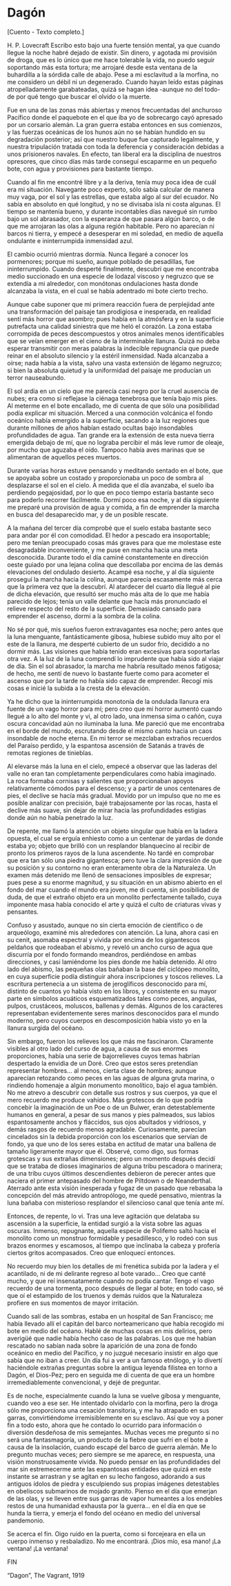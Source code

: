 # Dagón

[Cuento - Texto completo.]

H. P. Lovecraft
Escribo esto bajo una fuerte tensión mental, ya que cuando llegue la noche habré dejado de existir. Sin dinero, y agotada mi provisión de droga, que es lo único que me hace tolerable la vida, no puedo seguir soportando más esta tortura; me arrojaré desde esta ventana de la buhardilla a la sórdida calle de abajo. Pese a mi esclavitud a la morfina, no me considero un débil ni un degenerado. Cuando hayan leído estas páginas atropelladamente garabateadas, quizá se hagan idea -aunque no del todo- de por qué tengo que buscar el olvido o la muerte.

Fue en una de las zonas más abiertas y menos frecuentadas del anchuroso Pacífico donde el paquebote en el que iba yo de sobrecargo cayó apresado por un corsario alemán. La gran guerra estaba entonces en sus comienzos, y las fuerzas oceánicas de los hunos aún no se habían hundido en su degradación posterior; así que nuestro buque fue capturado legalmente, y nuestra tripulación tratada con toda la deferencia y consideración debidas a unos prisioneros navales. En efecto, tan liberal era la disciplina de nuestros opresores, que cinco días más tarde conseguí escaparme en un pequeño bote, con agua y provisiones para bastante tiempo.

Cuando al fin me encontré libre y a la deriva, tenía muy poca idea de cuál era mi situación. Navegante poco experto, sólo sabía calcular de manera muy vaga, por el sol y las estrellas, que estaba algo al sur del ecuador. No sabía en absoluto en qué longitud, y no se divisaba isla ni costa algunas. El tiempo se mantenía bueno, y durante incontables días navegué sin rumbo bajo un sol abrasador, con la esperanza de que pasara algún barco, o de que me arrojaran las olas a alguna región habitable. Pero no aparecían ni barcos ni tierra, y empecé a desesperar en mi soledad, en medio de aquella ondulante e ininterrumpida inmensidad azul.

El cambio ocurrió mientras dormía. Nunca llegaré a conocer los pormenores; porque mi sueño, aunque poblado de pesadillas, fue ininterrumpido. Cuando desperté finalmente, descubrí que me encontraba medio succionado en una especie de lodazal viscoso y negruzco que se extendía a mi alrededor, con monótonas ondulaciones hasta donde alcanzaba la vista, en el cual se había adentrado mi bote cierto trecho.

Aunque cabe suponer que mi primera reacción fuera de perplejidad ante una transformación del paisaje tan prodigiosa e inesperada, en realidad sentí más horror que asombro; pues había en la atmósfera y en la superficie putrefacta una calidad siniestra que me heló el corazón. La zona estaba corrompida de peces descompuestos y otros animales menos identificables que se veían emerger en el cieno de la interminable llanura. Quizá no deba esperar transmitir con meras palabras la indecible repugnancia que puede reinar en el absoluto silencio y la estéril inmensidad. Nada alcanzaba a oírse; nada había a la vista, salvo una vasta extensión de légamo negruzco; si bien la absoluta quietud y la uniformidad del paisaje me producían un terror nauseabundo.

El sol ardía en un cielo que me parecía casi negro por la cruel ausencia de nubes; era como si reflejase la ciénaga tenebrosa que tenía bajo mis pies. Al meterme en el bote encallado, me di cuenta de que sólo una posibilidad podía explicar mi situación. Merced a una conmoción volcánica el fondo oceánico había emergido a la superficie, sacando a la luz regiones que durante millones de años habían estado ocultas bajo insondables profundidades de agua. Tan grande era la extensión de esta nueva tierra emergida debajo de mí, que no lograba percibir el más leve rumor de oleaje, por mucho que aguzaba el oído. Tampoco había aves marinas que se alimentaran de aquellos peces muertos.

Durante varias horas estuve pensando y meditando sentado en el bote, que se apoyaba sobre un costado y proporcionaba un poco de sombra al desplazarse el sol en el cielo. A medida que el día avanzaba, el suelo iba perdiendo pegajosidad, por lo que en poco tiempo estaría bastante seco para poderlo recorrer fácilmente. Dormí poco esa noche, y al día siguiente me preparé una provisión de agua y comida, a fin de emprender la marcha en busca del desaparecido mar, y de un posible rescate.

A la mañana del tercer día comprobé que el suelo estaba bastante seco para andar por él con comodidad. El hedor a pescado era insoportable; pero me tenían preocupado cosas más graves para que me molestase este desagradable inconveniente, y me puse en marcha hacia una meta desconocida. Durante todo el día caminé constantemente en dirección oeste guiado por una lejana colina que descollaba por encima de las demás elevaciones del ondulado desierto. Acampé esa noche, y al día siguiente proseguí la marcha hacia la colina, aunque parecía escasamente más cerca que la primera vez que la descubrí. Al atardecer del cuarto día llegué al pie de dicha elevación, que resultó ser mucho más alta de lo que me había parecido de lejos; tenía un valle delante que hacía más pronunciado el relieve respecto del resto de la superficie. Demasiado cansado para emprender el ascenso, dormí a la sombra de la colina.

No sé por qué, mis sueños fueron extravagantes esa noche; pero antes que la luna menguante, fantásticamente gibosa, hubiese subido muy alto por el este de la llanura, me desperté cubierto de un sudor frío, decidido a no dormir más. Las visiones que había tenido eran excesivas para soportarlas otra vez. A la luz de la luna comprendí lo imprudente que había sido al viajar de día. Sin el sol abrasador, la marcha me habría resultado menos fatigosa; de hecho, me sentí de nuevo lo bastante fuerte como para acometer el ascenso que por la tarde no había sido capaz de emprender. Recogí mis cosas e inicié la subida a la cresta de la elevación.

Ya he dicho que la ininterrumpida monotonía de la ondulada llanura era fuente de un vago horror para mí; pero creo que mi horror aumentó cuando llegué a lo alto del monte y vi, al otro lado, una inmensa sima o cañón, cuya oscura concavidad aún no iluminaba la luna. Me pareció que me encontraba en el borde del mundo, escrutando desde el mismo canto hacia un caos insondable de noche eterna. En mi terror se mezclaban extraños recuerdos del Paraíso perdido, y la espantosa ascensión de Satanás a través de remotas regiones de tinieblas.

Al elevarse más la luna en el cielo, empecé a observar que las laderas del valle no eran tan completamente perpendiculares como había imaginado. La roca formaba cornisas y salientes que proporcionaban apoyos relativamente cómodos para el descenso; y a partir de unos centenares de pies, el declive se hacía más gradual. Movido por un impulso que no me es posible analizar con precisión, bajé trabajosamente por las rocas, hasta el declive más suave, sin dejar de mirar hacia las profundidades estigias donde aún no había penetrado la luz.

De repente, me llamó la atención un objeto singular que había en la ladera opuesta, el cual se erguía enhiesto como a un centenar de yardas de donde estaba yo; objeto que brilló con un resplandor blanquecino al recibir de pronto los primeros rayos de la luna ascendente. No tardé en comprobar que era tan sólo una piedra gigantesca; pero tuve la clara impresión de que su posición y su contorno no eran enteramente obra de la Naturaleza. Un examen más detenido me llenó de sensaciones imposibles de expresar; pues pese a su enorme magnitud, y su situación en un abismo abierto en el fondo del mar cuando el mundo era joven, me di cuenta, sin posibilidad de duda, de que el extraño objeto era un monolito perfectamente tallado, cuya imponente masa había conocido el arte y quizá el culto de criaturas vivas y pensantes.

Confuso y asustado, aunque no sin cierta emoción de científico o de arqueólogo, examiné mis alrededores con atención. La luna, ahora casi en su cenit, asomaba espectral y vívida por encima de los gigantescos peldaños que rodeaban el abismo, y reveló un ancho curso de agua que discurría por el fondo formando meandros, perdiéndose en ambas direcciones, y casi lamiéndome los pies donde me había detenido. Al otro lado del abismo, las pequeñas olas bañaban la base del ciclópeo monolito, en cuya superficie podía distinguir ahora inscripciones y toscos relieves. La escritura pertenecía a un sistema de jeroglíficos desconocido para mí, distinto de cuantos yo había visto en los libros, y consistente en su mayor parte en símbolos acuáticos esquematizados tales como peces, anguilas, pulpos, crustáceos, moluscos, ballenas y demás. Algunos de los caracteres representaban evidentemente seres marinos desconocidos para el mundo moderno, pero cuyos cuerpos en descomposición había visto yo en la llanura surgida del océano.

Sin embargo, fueron los relieves los que más me fascinaron. Claramente visibles al otro lado del curso de agua, a causa de sus enormes proporciones, había una serie de bajorrelieves cuyos temas habrían despertado la envidia de un Doré. Creo que estos seres pretendían representar hombres… al menos, cierta clase de hombres; aunque aparecían retozando como peces en las aguas de alguna gruta marina, o rindiendo homenaje a algún monumento monolítico, bajo el agua también. No me atrevo a descubrir con detalle sus rostros y sus cuerpos, ya que el mero recuerdo me produce vahídos. Más grotescos de lo que podría concebir la imaginación de un Poe o de un Bulwer, eran detestablemente humanos en general, a pesar de sus manos y pies palmeados, sus labios espantosamente anchos y fláccidos, sus ojos abultados y vidriosos, y demás rasgos de recuerdo menos agradable. Curiosamente, parecían cincelados sin la debida proporción con los escenarios que servían de fondo, ya que uno de los seres estaba en actitud de matar una ballena de tamaño ligeramente mayor que él. Observé, como digo, sus formas grotescas y sus extrañas dimensiones; pero un momento después decidí que se trataba de dioses imaginarios de alguna tribu pescadora o marinera; de una tribu cuyos últimos descendientes debieron de perecer antes que naciera el primer antepasado del hombre de Piltdown o de Neanderthal. Aterrado ante esta visión inesperada y fugaz de un pasado que rebasaba la concepción del más atrevido antropólogo, me quedé pensativo, mientras la luna bañaba con misterioso resplandor el silencioso canal que tenía ante mí.

Entonces, de repente, lo vi. Tras una leve agitación que delataba su ascensión a la superficie, la entidad surgió a la vista sobre las aguas oscuras. Inmenso, repugnante, aquella especie de Polifemo saltó hacia el monolito como un monstruo formidable y pesadillesco, y lo rodeó con sus brazos enormes y escamosos, al tiempo que inclinaba la cabeza y profería ciertos gritos acompasados. Creo que enloquecí entonces.

No recuerdo muy bien los detalles de mi frenética subida por la ladera y el acantilado, ni de mi delirante regreso al bote varado… Creo que canté mucho, y que reí insensatamente cuando no podía cantar. Tengo el vago recuerdo de una tormenta, poco después de llegar al bote; en todo caso, sé que oí el estampido de los truenos y demás ruidos que la Naturaleza profiere en sus momentos de mayor irritación.

Cuando salí de las sombras, estaba en un hospital de San Francisco; me había llevado allí el capitán del barco norteamericano que había recogido mi bote en medio del océano. Hablé de muchas cosas en mis delirios, pero averigüé que nadie había hecho caso de las palabras. Los que me habían rescatado no sabían nada sobre la aparición de una zona de fondo oceánico en medio del Pacífico, y no juzgué necesario insistir en algo que sabía que no iban a creer. Un día fui a ver a un famoso etnólogo, y lo divertí haciéndole extrañas preguntas sobre la antigua leyenda filistea en torno a Dagón, el Dios-Pez; pero en seguida me di cuenta de que era un hombre irremediablemente convencional, y dejé de preguntar.

Es de noche, especialmente cuando la luna se vuelve gibosa y menguante, cuando veo a ese ser. He intentado olvidarlo con la morfina, pero la droga sólo me proporciona una cesación transitoria, y me ha atrapado en sus garras, convirtiéndome irremisiblemente en su esclavo. Así que voy a poner fin a todo esto, ahora que he contado lo ocurrido para información o diversión desdeñosa de mis semejantes. Muchas veces me pregunto si no será una fantasmagoría, un producto de la fiebre que sufrí en el bote a causa de la insolación, cuando escapé del barco de guerra alemán. Me lo pregunto muchas veces; pero siempre se me aparece, en respuesta, una visión monstruosamente vívida. No puedo pensar en las profundidades del mar sin estremecerme ante las espantosas entidades que quizá en este instante se arrastran y se agitan en su lecho fangoso, adorando a sus antiguos ídolos de piedra y esculpiendo sus propias imágenes detestables en obeliscos submarinos de mojado granito. Pienso en el día que emerjan de las olas, y se lleven entre sus garras de vapor humeantes a los endebles restos de una humanidad exhausta por la guerra… en el día en que se hunda la tierra, y emerja el fondo del océano en medio del universal pandemonio.

Se acerca el fin. Oigo ruido en la puerta, como si forcejeara en ella un cuerpo inmenso y resbaladizo. No me encontrará. ¡Dios mío, esa mano! ¡La ventana! ¡La ventana!

FIN

“Dagon”,
The Vagrant, 1919